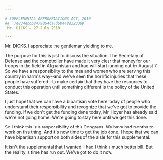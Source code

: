 ```yaml
---
---

# SUPPLEMENTAL APPROPRIATIONS ACT, 2010
## `7e834eccb8479064ca5d6b448d323399`
`Mr. DICKS — 27 July 2010`

---
```



Mr. DICKS. I appreciate the gentleman yielding to me.

The purpose for this is just to discuss the situation. The Secretary 
of Defense and the comptroller have made it very clear that money for 
our troops in the field in Afghanistan and Iraq will start running out 
by August 7. So we have a responsibility to the men and women who are 
serving this country in harm's way--and we've seen the horrific 
injuries that these people have suffered--to make certain that they 
have the resources to conduct this operation until something different 
is the policy of the United States.

I just hope that we can have a bipartisan vote here today of people 
who understand their responsibility and recognize that we've got to 
provide the funding. If we don't get the funding done today, Mr. Hoyer 
has already said we're not going home. We're going to stay here until 
we get this done.

So I think this is a responsibility of this Congress. We have had 
months to work on this thing. And it's now time to get the job done. I 
hope that we can have bipartisan support on both sides of the aisle for 
this supplemental.

It isn't the supplemental that I wanted. I had I think a much better 
bill. But the reality is time has run out. We've got to do it now.